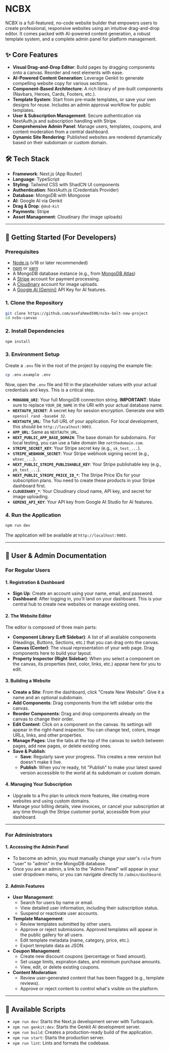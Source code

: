 # NCBX

NCBX is a full-featured, no-code website builder that empowers users to create professional, responsive websites using an intuitive drag-and-drop editor. It comes packed with AI-powered content generation, a robust template system, and a complete admin panel for platform management.

## ✨ Core Features

-   **Visual Drag-and-Drop Editor**: Build pages by dragging components onto a canvas. Reorder and nest elements with ease.
-   **AI-Powered Content Generation**: Leverage Genkit to generate compelling website copy for various sections.
-   **Component-Based Architecture**: A rich library of pre-built components (Navbars, Heroes, Cards, Footers, etc.).
-   **Template System**: Start from pre-made templates, or save your own designs for reuse. Includes an admin approval workflow for public templates.
-   **User & Subscription Management**: Secure authentication via NextAuth.js and subscription handling with Stripe.
-   **Comprehensive Admin Panel**: Manage users, templates, coupons, and content moderation from a central dashboard.
-   **Dynamic Site Rendering**: Published websites are rendered dynamically based on their subdomain or custom domain.

## 🛠️ Tech Stack

-   **Framework**: Next.js (App Router)
-   **Language**: TypeScript
-   **Styling**: Tailwind CSS with ShadCN UI components
-   **Authentication**: NextAuth.js (Credentials Provider)
-   **Database**: MongoDB with Mongoose
-   **AI**: Google AI via Genkit
-   **Drag & Drop**: `@dnd-kit`
-   **Payments**: Stripe
-   **Asset Management**: Cloudinary (for image uploads)

---

## 🚀 Getting Started (For Developers)

### Prerequisites

-   [Node.js](https://nodejs.org/) (v18 or later recommended)
-   [npm](https://www.npmjs.com/) or [yarn](https://yarnpkg.com/)
-   A MongoDB database instance (e.g., from [MongoDB Atlas](https://www.mongodb.com/atlas))
-   A [Stripe](https://stripe.com/) account for payment processing.
-   A [Cloudinary](https://cloudinary.com/) account for image uploads.
-   A [Google AI (Gemini)](https://ai.google.dev/) API Key for AI features.

### 1. Clone the Repository

```bash
git clone https://github.com/asefahmed500/ncbx-bolt-new-project
cd ncbx-canvas
```

### 2. Install Dependencies

```bash
npm install
```

### 3. Environment Setup

Create a `.env` file in the root of the project by copying the example file:

```bash
cp .env.example .env
```

Now, open the `.env` file and fill in the placeholder values with your actual credentials and keys. This is a critical step.

-   **`MONGODB_URI`**: Your full MongoDB connection string. **IMPORTANT**: Make sure to replace `YOUR_DB_NAME` in the URI with your actual database name.
-   **`NEXTAUTH_SECRET`**: A secret key for session encryption. Generate one with `openssl rand -base64 32`.
-   **`NEXTAUTH_URL`**: The full URL of your application. For local development, this should be `http://localhost:9003`.
-   **`APP_URL`**: Same as `NEXTAUTH_URL`.
-   **`NEXT_PUBLIC_APP_BASE_DOMAIN`**: The base domain for subdomains. For local testing, you can use a fake domain like `notthedomain.com`.
-   **`STRIPE_SECRET_KEY`**: Your Stripe secret key (e.g., `sk_test_...`).
-   **`STRIPE_WEBHOOK_SECRET`**: Your Stripe webhook signing secret (e.g., `whsec_...`).
-   **`NEXT_PUBLIC_STRIPE_PUBLISHABLE_KEY`**: Your Stripe publishable key (e.g., `pk_test_...`).
-   **`NEXT_PUBLIC_STRIPE_PRICE_ID_*`**: The Stripe Price IDs for your subscription plans. You need to create these products in your Stripe dashboard first.
-   **`CLOUDINARY_*`**: Your Cloudinary cloud name, API key, and secret for image uploading.
-   **`GEMINI_API_KEY`**: Your API key from Google AI Studio for AI features.

### 4. Run the Application

```bash
npm run dev
```

The application will be available at `http://localhost:9003`.

---

## 📖 User & Admin Documentation

### For Regular Users

#### **1. Registration & Dashboard**
-   **Sign Up**: Create an account using your name, email, and password.
-   **Dashboard**: After logging in, you'll land on your dashboard. This is your central hub to create new websites or manage existing ones.

#### **2. The Website Editor**
The editor is composed of three main parts:
-   **Component Library (Left Sidebar)**: A list of all available components (Headings, Buttons, Sections, etc.) that you can drag onto the canvas.
-   **Canvas (Center)**: The visual representation of your web page. Drag components here to build your layout.
-   **Property Inspector (Right Sidebar)**: When you select a component on the canvas, its properties (text, color, links, etc.) appear here for you to edit.

#### **3. Building a Website**
-   **Create a Site**: From the dashboard, click "Create New Website". Give it a name and an optional subdomain.
-   **Add Components**: Drag components from the left sidebar onto the canvas.
-   **Reorder Components**: Drag and drop components already on the canvas to change their order.
-   **Edit Content**: Click on a component on the canvas. Its settings will appear in the right-hand inspector. You can change text, colors, image URLs, links, and other properties.
-   **Manage Pages**: Use the tabs at the top of the canvas to switch between pages, add new pages, or delete existing ones.
-   **Save & Publish**:
    -   **Save**: Regularly save your progress. This creates a new version but doesn't make it live.
    -   **Publish**: When you're ready, hit "Publish" to make your latest saved version accessible to the world at its subdomain or custom domain.

#### **4. Managing Your Subscription**
-   Upgrade to a Pro plan to unlock more features, like creating more websites and using custom domains.
-   Manage your billing details, view invoices, or cancel your subscription at any time through the Stripe customer portal, accessible from your dashboard.

---

### For Administrators

#### **1. Accessing the Admin Panel**
-   To become an admin, you must manually change your user's `role` from "user" to "admin" in the MongoDB database.
-   Once you are an admin, a link to the "Admin Panel" will appear in your user dropdown menu, or you can navigate directly to `/admin/dashboard`.

#### **2. Admin Features**
-   **User Management**:
    -   Search for users by name or email.
    -   View detailed user information, including their subscription status.
    -   Suspend or reactivate user accounts.
-   **Template Management**:
    -   Review templates submitted by other users.
    -   Approve or reject submissions. Approved templates will appear in the public gallery for all users.
    -   Edit template metadata (name, category, price, etc.).
    -   Export template data as JSON.
-   **Coupon Management**:
    -   Create new discount coupons (percentage or fixed amount).
    -   Set usage limits, expiration dates, and minimum purchase amounts.
    -   View, edit, or delete existing coupons.
-   **Content Moderation**:
    -   Review user-generated content that has been flagged (e.g., template reviews).
    -   Approve or reject content to control what's visible on the platform.

---

## 📜 Available Scripts

-   `npm run dev`: Starts the Next.js development server with Turbopack.
-   `npm run genkit:dev`: Starts the Genkit AI development server.
-   `npm run build`: Creates a production-ready build of the application.
-   `npm run start`: Starts the production server.
-   `npm run lint`: Lints and formats the codebase.
